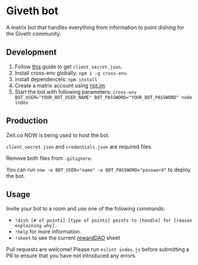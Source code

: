 
# Giveth bot
A matrix bot that handles everything from information to point dishing for the Giveth community.

## Development
1. Follow [this](https://developers.google.com/sheets/api/quickstart/nodejs) guide to get `client_secret.json`.
2. Install cross-env globally: `npm i -g cross-env`.
3. install dependenceis: `npm install`
4. Create a matrix account using [riot.im](https://riot.im/app/)
5. Start the bot with following parameters: `cross-env BOT_USER="YOUR_BOT_USER_NAME" BOT_PASSWORD="YOUR_BOT_PASSWORD" node index`

## Production
Zeit.co NOW is being used to host the bot.

`client_secret.json` and `credentials.json` are required files.

Remove both files from `.gitignore`.

You can run `now -e BOT_USER="name" -e BOT_PASSWORD="password"` to deploy the bot.

## Usage
Invite your bot to a room and use one of the folowing commands:
* `!dish [# of points] [type of points] points to [handle] for [reason explaining why].`
* `!help` for more information.
* `!sheet` to see the current [rewardDAO](https://medium.com/giveth/how-rewarddao-works-aka-what-are-points-7388f70269a) sheet

Pull requests are welcome!
Please run `eslint index.js` before submitting a PR to ensure that you have not introduced any errors.
